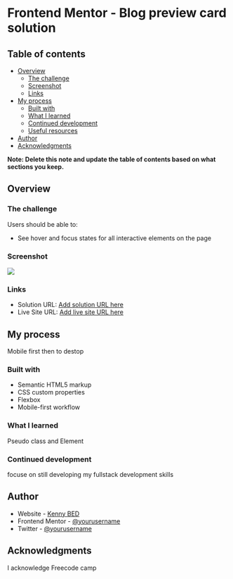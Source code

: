 # Frontend Mentor - Blog preview card solution

## Table of contents

- [Overview](#overview)
  - [The challenge](#the-challenge)
  - [Screenshot](#screenshot)
  - [Links](#links)
- [My process](#my-process)
  - [Built with](#built-with)
  - [What I learned](#what-i-learned)
  - [Continued development](#continued-development)
  - [Useful resources](#useful-resources)
- [Author](#author)
- [Acknowledgments](#acknowledgments)

**Note: Delete this note and update the table of contents based on what sections you keep.**

## Overview

### The challenge

Users should be able to:

- See hover and focus states for all interactive elements on the page

### Screenshot

![](./screenshot)


### Links

- Solution URL: [Add solution URL here](https://github.com/djamkenny/My_Front_End_Development/tree/main/FrontendMentor/blog-preview-card)
- Live Site URL: [Add live site URL here](https://my-front-end-development-r5m6.vercel.app/)

## My process
Mobile first then to destop

### Built with

- Semantic HTML5 markup
- CSS custom properties
- Flexbox 
- Mobile-first workflow



### What I learned

Pseudo class and Element


### Continued development

focuse on still developing my fullstack development skills


## Author

- Website - [Kenny BED](https://www.your-site.com)
- Frontend Mentor - [@yourusername](https://www.frontendmentor.io/profile/yourusername)
- Twitter - [@yourusername](https://www.twitter.com/yourusername)

## Acknowledgments
I acknowledge Freecode camp
